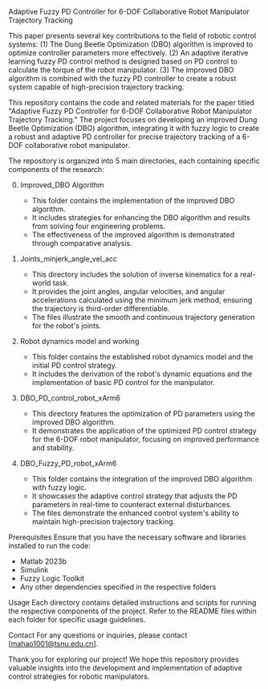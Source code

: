 Adaptive Fuzzy PD Controller for 6-DOF Collaborative Robot Manipulator Trajectory Tracking

This paper presents several key contributions to the field of robotic control systems:
(1) The Dung Beetle Optimization (DBO) algorithm is improved to optimize controller parameters more effectively.
(2) An adaptive iterative learning fuzzy PD control method is designed based on PD control to calculate the torque of the robot manipulator.
(3) The improved DBO algorithm is combined with the fuzzy PD controller to create a robust system capable of high-precision trajectory tracking.

This repository contains the code and related materials for the paper titled "Adaptive Fuzzy PD Controller for 6-DOF Collaborative Robot Manipulator Trajectory Tracking." The project focuses on developing an improved Dung Beetle Optimization (DBO) algorithm, integrating it with fuzzy logic to create a robust and adaptive PD controller for precise trajectory tracking of a 6-DOF collaborative robot manipulator.

The repository is organized into 5 main directories, each containing specific components of the research:

0. Improved_DBO Algorithm
    - This folder contains the implementation of the improved DBO algorithm. 
    - It includes strategies for enhancing the DBO algorithm and results from solving four engineering problems.
    - The effectiveness of the improved algorithm is demonstrated through comparative analysis.

1. Joints_minjerk_angle_vel_acc
    - This directory includes the solution of inverse kinematics for a real-world task.
    - It provides the joint angles, angular velocities, and angular accelerations calculated using the minimum jerk method, ensuring the trajectory is third-order differentiable.
    - The files illustrate the smooth and continuous trajectory generation for the robot's joints.

2. Robot dynamics model and working
    - This folder contains the established robot dynamics model and the initial PD control strategy.
    - It includes the derivation of the robot's dynamic equations and the implementation of basic PD control for the manipulator.

3. DBO_PD_control_robot_xArm6
    - This directory features the optimization of PD parameters using the improved DBO algorithm.
    - It demonstrates the application of the optimized PD control strategy for the 6-DOF robot manipulator, focusing on improved performance and stability.

4. DBO_Fuzzy_PD_robot_xArm6
    - This folder contains the integration of the improved DBO algorithm with fuzzy logic.
    - It showcases the adaptive control strategy that adjusts the PD parameters in real-time to counteract external disturbances.
    - The files demonstrate the enhanced control system's ability to maintain high-precision trajectory tracking.

Prerequisites
Ensure that you have the necessary software and libraries installed to run the code:
- Matlab 2023b
- Simulink
- Fuzzy Logic Toolkit
- Any other dependencies specified in the respective folders

Usage
Each directory contains detailed instructions and scripts for running the respective components of the project. Refer to the README files within each folder for specific usage guidelines.

Contact
For any questions or inquiries, please contact [mahao1001@tsnu.edu.cn].

Thank you for exploring our project! We hope this repository provides valuable insights into the development and implementation of adaptive control strategies for robotic manipulators.
